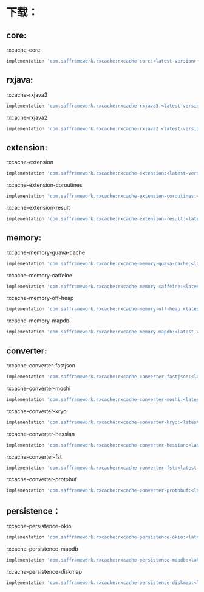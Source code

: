 # 下载：

## core:

rxcache-core

```groovy
implementation 'com.safframework.rxcache:rxcache-core:<latest-version>'
```

## rxjava:

rxcache-rxjava3

```groovy
implementation 'com.safframework.rxcache:rxcache-rxjava3:<latest-version>'
```

rxcache-rxjava2

```groovy
implementation 'com.safframework.rxcache:rxcache-rxjava2:<latest-version>'
```

## extension:

rxcache-extension

```groovy
implementation 'com.safframework.rxcache:rxcache-extension:<latest-version>'
```

rxcache-extension-coroutines

```groovy
implementation 'com.safframework.rxcache:rxcache-extension-coroutines:<latest-version>'
```

rxcache-extension-result

```groovy
implementation 'com.safframework.rxcache:rxcache-extension-result:<latest-version>'
```

## memory:

rxcache-memory-guava-cache

```groovy
implementation 'com.safframework.rxcache:rxcache-memory-guava-cache:<latest-version>'
```

rxcache-memory-caffeine

```groovy
implementation 'com.safframework.rxcache:rxcache-memory-caffeine:<latest-version>'
```

rxcache-memory-off-heap

```groovy
implementation 'com.safframework.rxcache:rxcache-memory-off-heap:<latest-version>'
```

rxcache-memory-mapdb

```groovy
implementation 'com.safframework.rxcache:rxcache-memory-mapdb:<latest-version>'
```


## converter:

rxcache-converter-fastjson

```groovy
implementation 'com.safframework.rxcache:rxcache-converter-fastjson:<latest-version>'
```

rxcache-converter-moshi

```groovy
implementation 'com.safframework.rxcache:rxcache-converter-moshi:<latest-version>'
```

rxcache-converter-kryo

```groovy
implementation 'com.safframework.rxcache:rxcache-converter-kryo:<latest-version>'
```

rxcache-converter-hessian

```groovy
implementation 'com.safframework.rxcache:rxcache-converter-hessian:<latest-version>'
```

rxcache-converter-fst

```groovy
implementation 'com.safframework.rxcache:rxcache-converter-fst:<latest-version>'
```

rxcache-converter-protobuf

```groovy
implementation 'com.safframework.rxcache:rxcache-converter-protobuf:<latest-version>'
```

## persistence：

rxcache-persistence-okio

```groovy
implementation 'com.safframework.rxcache:rxcache-persistence-okio:<latest-version>'
```

rxcache-persistence-mapdb

```groovy
implementation 'com.safframework.rxcache:rxcache-persistence-mapdb:<latest-version>'
```

rxcache-persistence-diskmap

```groovy
implementation 'com.safframework.rxcache:rxcache-persistence-diskmap:<latest-version>'
```